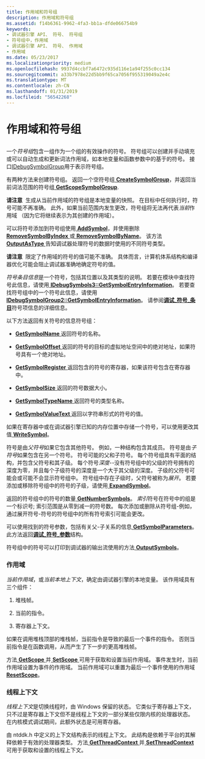 ```yaml
---
title: 作用域和符号组
description: 作用域和符号组
ms.assetid: f14b6361-9962-4fa3-bb1a-dfde066754b9
keywords:
- 调试器引擎 API、 符号、 符号组
- 符号组中，作用域
- 调试器引擎 API、 符号、 作用域
- 作用域
ms.date: 05/23/2017
ms.localizationpriority: medium
ms.openlocfilehash: 9937d4ccbf7a6472c935d116e1a94f255c0cc134
ms.sourcegitcommit: a33b7978e22d5bb9f65ca7056f955319049a2e4c
ms.translationtype: MT
ms.contentlocale: zh-CN
ms.lasthandoff: 01/31/2019
ms.locfileid: "56542268"
---
```

# <a name="scopes-and-symbol-groups"></a>作用域和符号组


## <span id="ddk_scopes_and_symbol_groups_dbx"></span><span id="DDK_SCOPES_AND_SYMBOL_GROUPS_DBX"></span>


一个*符号组*包含一组作为一个组的有效操作的符号。 符号组可以创建并手动填充或可以自动生成和更新词法作用域，如本地变量和函数参数中的基于的符号。 接口[IDebugSymbolGroup](https://msdn.microsoft.com/library/windows/hardware/ff550838)用于表示符号组。

有两种方法来创建符号组。 返回一个空符号组[ **CreateSymbolGroup**](https://msdn.microsoft.com/library/windows/hardware/ff540093)，并返回当前词法范围的符号组[ **GetScopeSymbolGroup**](https://msdn.microsoft.com/library/windows/hardware/ff548280).

**请注意**  生成从当前作用域的符号组是本地变量的快照。 在目标中任何执行时，符号可能不再准确。 此外，如果当前范围内发生更改，符号组将无法再代表*当前*作用域 （因为它将继续表示为其创建的作用域）。

 

可以将符号添加到符号组使用[ **AddSymbol**](https://msdn.microsoft.com/library/windows/hardware/ff537925)，并使用删除[ **RemoveSymbolByIndex** ](https://msdn.microsoft.com/library/windows/hardware/ff554510)或[ **RemoveSymbolByName**](https://msdn.microsoft.com/library/windows/hardware/ff554518)。 该方法[ **OutputAsType** ](https://msdn.microsoft.com/library/windows/hardware/ff553191)告知调试器处理符号的数据时使用的不同符号类型。

**请注意**  限定了作用域的符号的值可能不准确。 具体而言，计算机体系结构和编译器优化可能会阻止调试器准确地确定符号的值。

 

*符号条目信息*是一个符号，包括其位置以及其类型的说明。 若要在模块中查找符号此信息，请使用[ **IDebugSymbols3::GetSymbolEntryInformation**](https://msdn.microsoft.com/library/windows/hardware/ff548484)。 若要查找符号组中的一个符号此信息，请使用[ **IDebugSymbolGroup2::GetSymbolEntryInformation**](https://msdn.microsoft.com/library/windows/hardware/ff548487)。 请参阅[**调试\_符号\_条目**](https://msdn.microsoft.com/library/windows/hardware/ff541662)符号项信息的详细信息。

以下方法返回有关符号的信息符号组：

-   [**GetSymbolName** ](https://msdn.microsoft.com/library/windows/hardware/ff549121)返回符号的名称。

-   [**GetSymbolOffset** ](https://msdn.microsoft.com/library/windows/hardware/ff549135)返回的符号的目标的虚拟地址空间中的绝对地址，如果符号具有一个绝对地址。

-   [**GetSymbolRegister** ](https://msdn.microsoft.com/library/windows/hardware/ff549165)返回包含的符号的寄存器，如果该符号包含在寄存器中。

-   [**GetSymbolSize** ](https://msdn.microsoft.com/library/windows/hardware/ff549169)返回的符号数据大小。

-   [**GetSymbolTypeName** ](https://msdn.microsoft.com/library/windows/hardware/ff549188)返回符号的类型名称。

-   [**GetSymbolValueText** ](https://msdn.microsoft.com/library/windows/hardware/ff549201)返回以字符串形式的符号的值。

如果在寄存器中或在调试器引擎已知的内存位置中存储一个符号，可以使用更改其值[ **WriteSymbol**](https://msdn.microsoft.com/library/windows/hardware/ff561457)。

符号是由*父符号*如果它包含其他符号。 例如，一种结构包含其成员。 符号是由*子符号*如果包含在另一个符号。 符号可能的父和子符号。 每个符号组具有平面的结构，并包含父符号和其子级。 每个符号*深度*--没有符号组中的父级的符号拥有的深度为零，并且每个子级符号的深度是一个大于其父级的深度。 子级的父符号可能会或可能不会显示符号组中。 符号组中存在子级时，父符号被称为*展开*。 若要添加或移除符号组中的符号的子级，请使用[ **ExpandSymbol**](https://msdn.microsoft.com/library/windows/hardware/ff543271)。

返回的符号组中的符号的数量[ **GetNumberSymbols**](https://msdn.microsoft.com/library/windows/hardware/ff547975)。 *索引*符号在符号中的组是一个标识号; 索引范围是从零到减一的符号数。 每次添加或删除从符号组-例如，通过展开符号-符号的符号组中的所有符号索引可能会更改。

可以使用找到的符号参数，包括有关父-子关系的信息[ **GetSymbolParameters**](https://msdn.microsoft.com/library/windows/hardware/ff549146)。 此方法返回[**调试\_符号\_参数**](https://msdn.microsoft.com/library/windows/hardware/ff541673)结构。

符号组中的符号可以打印到调试器的输出流使用的方法[ **OutputSymbols**](https://msdn.microsoft.com/library/windows/hardware/ff553264)。

### <a name="span-idscopesspanspan-idscopesspanscopes"></a><span id="scopes"></span><span id="SCOPES"></span>作用域

*当前作用域*，或*当前本地上下文*，确定由调试器引擎的本地变量。 该作用域具有三个组件：

1.  堆栈帧。

2.  当前的指令。

3.  寄存器上下文。

如果在调用堆栈顶部的堆栈帧，当前指令是导致的最后一个事件的指令。 否则当前指令是在函数调用，从而产生了下一步的更高堆栈帧。

方法[ **GetScope** ](https://msdn.microsoft.com/library/windows/hardware/ff548270)并[ **SetScope** ](https://msdn.microsoft.com/library/windows/hardware/ff556773)可用于获取和设置当前作用域。 事件发生时，当前作用域设置为事件的作用域。 当前作用域可以重置为最后一个事件使用的作用域[ **ResetScope**](https://msdn.microsoft.com/library/windows/hardware/ff554577)。

### <a name="span-idthread-contextspanspan-idthreadcontextspanthread-context"></a><span id="thread-context"></span><span id="THREAD_CONTEXT"></span>线程上下文

*线程上下文*是切换线程时，由 Windows 保留的状态。 它类似于寄存器上下文，只不过是寄存器上下文但不是线程上下文的一部分某些仅限内核的处理器状态。 在内核模式调试期间，此额外状态是可用寄存器。

由 ntddk.h 中定义的上下文结构表示的线程上下文。 此结构是依赖于平台的其解释依赖于有效的处理器类型。 方法[ **GetThreadContext** ](https://msdn.microsoft.com/library/windows/hardware/ff549291)并[ **SetThreadContext** ](https://msdn.microsoft.com/library/windows/hardware/ff556829)可用于获取和设置的线程上下文。

 

 





